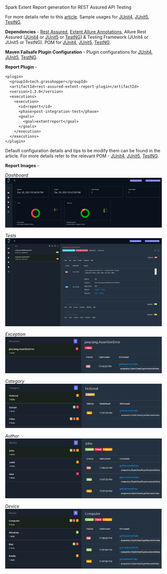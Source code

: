 Spark Extent Report generation for REST Assured API Testing

For more details refer to this [article](http://ghchirp.tech/3791/). Sample usages for [JUnit4](https://github.com/grasshopper7/rest-assured-report-junit4), [JUnit5](https://github.com/grasshopper7/rest-assured-report-junit5), [TestNG](https://github.com/grasshopper7/rest-assured-report-testng).

**Dependencies** - [Rest Assured](https://mvnrepository.com/artifact/io.rest-assured/rest-assured), [Extent Allure Annotations](https://mvnrepository.com/artifact/tech.grasshopper/extentreport-allure-annotation), Allure Rest Assured ([JUnit4](https://mvnrepository.com/artifact/io.qameta.allure/allure-junit4) or [JUnit5](https://mvnrepository.com/artifact/io.qameta.allure/allure-junit5) or [TestNG](https://mvnrepository.com/artifact/io.qameta.allure/allure-testng)) & Testing Framework (JUnit4 or JUnit5 or TestNG). POM for [JUnit4](https://github.com/grasshopper7/rest-assured-report-junit4/blob/ef35adc7b4fbf6405be99ecdeafb2ec3d289fc4e/pom.xml#L17), [JUnit5](https://github.com/grasshopper7/rest-assured-report-junit5/blob/2d22fe62a188f887412c8cc0e046b9fbcd7619f0/pom.xml#L17), [TestNG](https://github.com/grasshopper7/rest-assured-report-testng/blob/142f30dd6dab040f1b63a70470238915813c0378/pom.xml#L16).

**Maven Failsafe Plugin Configuration** - Plugin configurations for [JUnit4](https://github.com/grasshopper7/rest-assured-report-junit4/blob/ef35adc7b4fbf6405be99ecdeafb2ec3d289fc4e/pom.xml#L74), [JUnit5](https://github.com/grasshopper7/rest-assured-report-junit5/blob/2d22fe62a188f887412c8cc0e046b9fbcd7619f0/pom.xml#L67), [TestNG](https://github.com/grasshopper7/rest-assured-report-testng/blob/142f30dd6dab040f1b63a70470238915813c0378/pom.xml#L61).

**Report Plugin** -
```
<plugin>
  <groupId>tech.grasshopper</groupId>
  <artifactId>rest-assured-extent-report-plugin</artifactId>
  <version>1.3.0</version>
  <executions>
    <execution>
      <id>report</id>
      <phase>post-integration-test</phase>
      <goals>
        <goal>extentreport</goal>
      </goals>
    </execution>
  </executions>
</plugin>
```
Default configuration details and tips to be modify them can be found in the article. For more details refer to the relevant POM - [JUnit4](https://github.com/grasshopper7/rest-assured-report-junit4/blob/master/pom.xml), [JUnit5](https://github.com/grasshopper7/rest-assured-report-junit5/blob/master/pom.xml), [TestNG](https://github.com/grasshopper7/rest-assured-report-testng/blob/master/pom.xml).

**Report Images** - 

*Dashboard*
![sample](https://raw.githubusercontent.com/grasshopper7/rest-assured-extent-report-plugin/master/dashboard.png)

*Tests*
![sample](https://raw.githubusercontent.com/grasshopper7/rest-assured-extent-report-plugin/master/tests.png)

*Exception*
![sample](https://raw.githubusercontent.com/grasshopper7/rest-assured-extent-report-plugin/master/exception.png)

*Category*
![sample](https://raw.githubusercontent.com/grasshopper7/rest-assured-extent-report-plugin/master/category.png)

*Author*
![sample](https://raw.githubusercontent.com/grasshopper7/rest-assured-extent-report-plugin/master/author.png)

*Device*
![sample](https://raw.githubusercontent.com/grasshopper7/rest-assured-extent-report-plugin/master/device.png)
